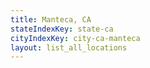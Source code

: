 ```yaml
---
title: Manteca, CA
stateIndexKey: state-ca
cityIndexKey: city-ca-manteca
layout: list_all_locations
---
```

